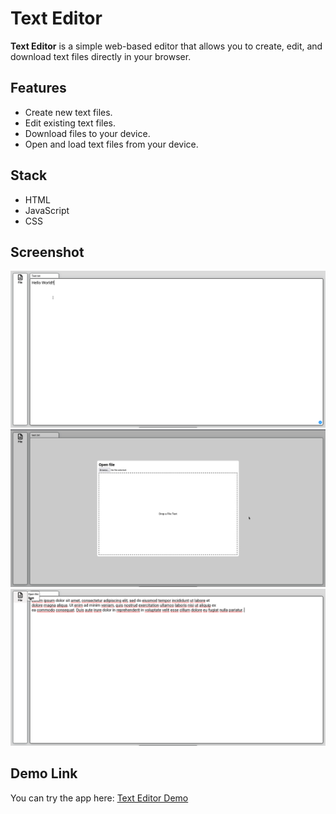 # Text Editor

**Text Editor** is a simple web-based editor that allows you to create, edit, and download text files directly in your browser.

## Features
- Create new text files.
- Edit existing text files.
- Download files to your device.
- Open and load text files from your device.

## Stack
- HTML
- JavaScript
- CSS

## Screenshot
![Screenshot-1](screenshot-1.png)
![Screenshot-2](screenshot-2.png)
![Screenshot-3](screenshot-3.png)

## Demo Link
You can try the app here: [Text Editor Demo](https://ismaelvr1999.github.io/DropAndPlay/)
